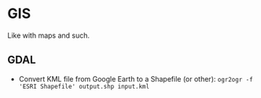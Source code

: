 # GIS

Like with maps and such.

## GDAL

- Convert KML file from Google Earth to a Shapefile (or other): `ogr2ogr -f 'ESRI Shapefile' output.shp input.kml`
